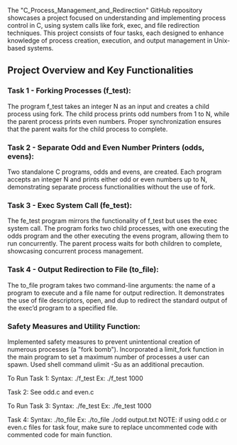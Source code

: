 The "C_Process_Management_and_Redirection" GitHub repository showcases a project focused on understanding and implementing process control in C, using system calls like fork, exec, and file redirection techniques. This project consists of four tasks, each designed to enhance knowledge of process creation, execution, and output management in Unix-based systems.

## Project Overview and Key Functionalities

### Task 1 - Forking Processes (f_test):

The program f_test takes an integer N as an input and creates a child process using fork.
The child process prints odd numbers from 1 to N, while the parent process prints even numbers.
Proper synchronization ensures that the parent waits for the child process to complete.

### Task 2 - Separate Odd and Even Number Printers (odds, evens):
Two standalone C programs, odds and evens, are created.
Each program accepts an integer N and prints either odd or even numbers up to N, demonstrating separate process functionalities without the use of fork.

### Task 3 - Exec System Call (fe_test):
The fe_test program mirrors the functionality of f_test but uses the exec system call.
The program forks two child processes, with one executing the odds program and the other executing the evens program, allowing them to run concurrently.
The parent process waits for both children to complete, showcasing concurrent process management.

### Task 4 - Output Redirection to File (to_file):
The to_file program takes two command-line arguments: the name of a program to execute and a file name for output redirection.
It demonstrates the use of file descriptors, open, and dup to redirect the standard output of the exec’d program to a specified file.

### Safety Measures and Utility Function:
Implemented safety measures to prevent unintentional creation of numerous processes (a "fork bomb").
Incorporated a limit_fork function in the main program to set a maximum number of processes a user can spawn.
Used shell command ulimit -Su as an additional precaution.

To Run Task 1:
    Syntax: ./f_test <value>
    Ex:     ./f_test 1000


Task 2: 
    See odd.c and even.c


To Run Task 3:
    Syntax: ./fe_test <value>
    Ex:     ./fe_test 1000


Task 4: 
    Syntax: ./to_file <program> <file>
    Ex: ./to_file ./odd output.txt
    NOTE: if using odd.c or even.c files for task four, make sure to replace uncommented code with commented code for main function.
